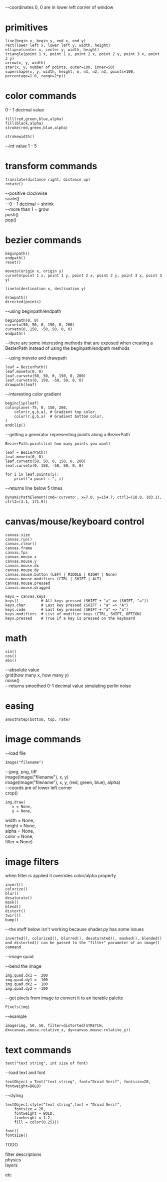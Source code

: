 --coordinates 0, 0 are in lower left corner of window 

# primitives

	line(begin x, begin y, end x, end y)  
	rect(lower left x, lower left y, width, height)  
	ellipse(center x, center y, width, height)  
	triangle(point 1 x, point 1 y, point 2 x, point 2 y, point 3 x, point 3 y)  
	arrow(x, y, width)  
	star(x, y, number of points, outer=100, inner=50)  
	supershape(x, y, width, height, m, n1, n2, n3, points=100, percentage=1.0, range=2*pi)  

# color commands

0 - 1 decimal value

	fill(red,green,blue,alpha)  
	fill(black,alpha)  
	stroke(red,green,blue,alpha)  

	strokewidth()  
--int value 1 - 5

# transform commands

	translate(distance right, distance up)  
	rotate()  
--positive clockwise  
	scale()  
--0 - 1 decimal = shrink  
--more than 1 = grow  
	push()  
	pop()  

# bezier commands

	beginpath()  
	endpath()  
	reset()  

	moveto(origin x, origin y)  
	curveto(point 1 x, point 1 y, point 2 x, point 2 y, point 3 x, point 3 y)  

	lineto(destination x, destination y)  

	drawpath()  
	directed(points)  

--using beginpath/endpath  

	beginpath(0, 0)  
	curveto(50, 50, 0, 150, 0, 200)  
	curveto(0, 150, -50, 50, 0, 0)  
	endpath()  

--there are some interesting methods that are exposed when creating a BezierPath instead of using the beginpath/endpath methods  

--using moveto and drawpath  

	leaf = BezierPath()  
	leaf.moveto(0, 0)  
	leaf.curveto(50, 50, 0, 150, 0, 200)  
	leaf.curveto(0, 150, -50, 50, 0, 0)  
	drawpath(leaf)  

--interesting color gradient  

	beginclip(leaf)  
	colorplane(-75, 0, 150, 200,
	    color(r,g,b,a), # Gradient top color.  
	    color(r,g,b,a)  # Gradient bottom color.  
	)  
	endclip()  

--getting a generator representing points along a BezierPath  

	BezierPath.points(int how many points you want)  

	leaf = BezierPath()  
	leaf.moveto(0, 0)  
	leaf.curveto(50, 50, 0, 150, 0, 200)  
	leaf.curveto(0, 150, -50, 50, 0, 0)  

	for i in leaf.points(5):  
		print("a point : ", i)  

--returns line below 5 times  

	DynamicPathElement(cmd='curveto', x=7.0, y=154.7, ctrl1=(18.8, 103.1), ctrl2=(3.1, 171.9))  

# canvas/mouse/keyboard control

	canvas.size  
	canvas.run()  
	canvas.clear()  
	canvas.frame  
	canvas.fps  
	canvas.mouse.x  
	canvas.mouse.y  
	canvas.mouse.dx  
	canvas.mouse.dy  
	canvas.mouse.button (LEFT | MIDDLE | RIGHT | None)  
	canvas.mouse.modifiers (CTRL | SHIFT | ALT)  
	canvas.mouse.pressed  
	canvas.mouse.dragged  

	keys = canvas.keys  
	keys[]          # All keys pressed (SHIFT + "a" => [SHIFT, "a"])  
	keys.char       # Last key pressed (SHIFT + "a" => "A")  
	keys.code       # Last key pressed (SHIFT + "a" => "a")  
	keys.modifiers  # List of modifier keys (CTRL, SHIFT, OPTION)  
	keys.pressed    # True if a key is pressed on the keyboard  

# math

	sin()  
	cos()  
	abs()  
--absolute value  
	grid(how many x, how many y)  
	noise()  
--returns smoothed 0-1 decimal value simulating perlin noise  

# easing

	smoothstep(bottom, top, rate)  

# image commands

--load file

	Image("filename")  
--jpeg, png, tiff  
	image(Image("filename"), x, y)  
	image(Image("filename"), x, y, (red, green, blue), alpha)  
--coords are of lower left corner  
	crop()  

	img.draw(  
       x = None,   
       y = None,   
   width = None,   
  height = None,   
   alpha = None,   
   color = None,  
  filter = None)  

# image filters 

when filter is applied it overrides color/alpha property  

	invert()  
	colorize()  
	blur()  
	desaturate()  
	mask()  
	blend()  
	distort()  
	twirl()  
	bump()  

--the stuff below isn't working because shader.py has some issues  

	inverted(), colorized(), blurred(), desaturated(), masked(), blended() and distorted() can be passed to the "filter" parameter of an image() command  

--image quad  

--bend the image  

	img.quad.dx1 =  200  
	img.quad.dy1 =  100  
	img.quad.dx2 =  100  
	img.quad.dy2 = -100  

--get pixels from image to convert it to an iterable palette  

	Pixels(img)  

--example  

	image(img, 50, 50, filter=distorted(STRETCH, dx=canvas.mouse.relative_x, dy=canvas.mouse.relative_y))  

# text commands

	text("text string", int size of font)  

--load text and font  

	textObject = Text("text string", font="Droid Serif", fontsize=20, fontweight=BOLD)  

--styling  

	textObject.style("text string",font = "Droid Serif",  
		fontsize = 20,  
		fontweight = BOLD,  
		lineheight = 1.2,
		fill = color(0.25)))  

	font()  
	fontsize()  

TODO  

filter descriptions  
physics  
layers  

etc  